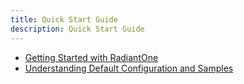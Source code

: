 ```yaml
---
title: Quick Start Guide
description: Quick Start Guide
---
```


- [Getting Started with RadiantOne](01-getting-started-with-radiantone.md)
- [Understanding Default Configuration and Samples](02-understanding-default-configuration-and-samples.md)